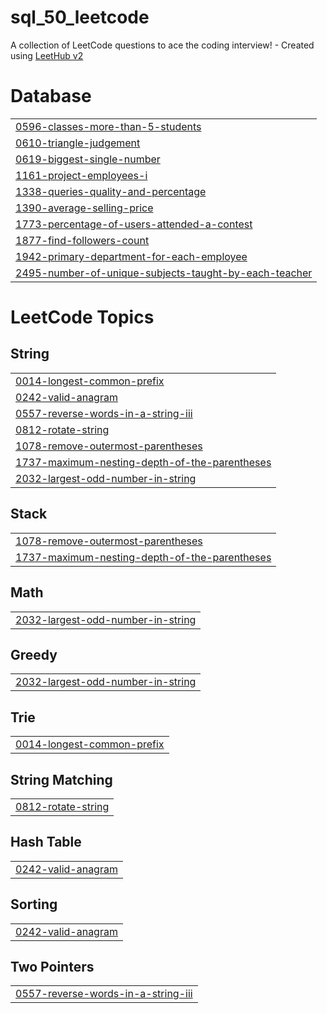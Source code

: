 # sql_50_leetcode
A collection of LeetCode questions to ace the coding interview! - Created using [LeetHub v2](https://github.com/arunbhardwaj/LeetHub-2.0)


# Database
|  |
| ------- |
| [0596-classes-more-than-5-students](https://github.com/Nehakanki/sql_50_leetcode/tree/master/0596-classes-more-than-5-students) |
| [0610-triangle-judgement](https://github.com/Nehakanki/sql_50_leetcode/tree/master/0610-triangle-judgement) |
| [0619-biggest-single-number](https://github.com/Nehakanki/sql_50_leetcode/tree/master/0619-biggest-single-number) |
| [1161-project-employees-i](https://github.com/Nehakanki/sql_50_leetcode/tree/master/1161-project-employees-i) |
| [1338-queries-quality-and-percentage](https://github.com/Nehakanki/sql_50_leetcode/tree/master/1338-queries-quality-and-percentage) |
| [1390-average-selling-price](https://github.com/Nehakanki/sql_50_leetcode/tree/master/1390-average-selling-price) |
| [1773-percentage-of-users-attended-a-contest](https://github.com/Nehakanki/sql_50_leetcode/tree/master/1773-percentage-of-users-attended-a-contest) |
| [1877-find-followers-count](https://github.com/Nehakanki/sql_50_leetcode/tree/master/1877-find-followers-count) |
| [1942-primary-department-for-each-employee](https://github.com/Nehakanki/sql_50_leetcode/tree/master/1942-primary-department-for-each-employee) |
| [2495-number-of-unique-subjects-taught-by-each-teacher](https://github.com/Nehakanki/sql_50_leetcode/tree/master/2495-number-of-unique-subjects-taught-by-each-teacher) |


<!---LeetCode Topics Start-->
# LeetCode Topics
## String
|  |
| ------- |
| [0014-longest-common-prefix](https://github.com/Nehakanki/sql_50_leetcode/tree/master/0014-longest-common-prefix) |
| [0242-valid-anagram](https://github.com/Nehakanki/sql_50_leetcode/tree/master/0242-valid-anagram) |
| [0557-reverse-words-in-a-string-iii](https://github.com/Nehakanki/sql_50_leetcode/tree/master/0557-reverse-words-in-a-string-iii) |
| [0812-rotate-string](https://github.com/Nehakanki/sql_50_leetcode/tree/master/0812-rotate-string) |
| [1078-remove-outermost-parentheses](https://github.com/Nehakanki/sql_50_leetcode/tree/master/1078-remove-outermost-parentheses) |
| [1737-maximum-nesting-depth-of-the-parentheses](https://github.com/Nehakanki/sql_50_leetcode/tree/master/1737-maximum-nesting-depth-of-the-parentheses) |
| [2032-largest-odd-number-in-string](https://github.com/Nehakanki/sql_50_leetcode/tree/master/2032-largest-odd-number-in-string) |
## Stack
|  |
| ------- |
| [1078-remove-outermost-parentheses](https://github.com/Nehakanki/sql_50_leetcode/tree/master/1078-remove-outermost-parentheses) |
| [1737-maximum-nesting-depth-of-the-parentheses](https://github.com/Nehakanki/sql_50_leetcode/tree/master/1737-maximum-nesting-depth-of-the-parentheses) |
## Math
|  |
| ------- |
| [2032-largest-odd-number-in-string](https://github.com/Nehakanki/sql_50_leetcode/tree/master/2032-largest-odd-number-in-string) |
## Greedy
|  |
| ------- |
| [2032-largest-odd-number-in-string](https://github.com/Nehakanki/sql_50_leetcode/tree/master/2032-largest-odd-number-in-string) |
## Trie
|  |
| ------- |
| [0014-longest-common-prefix](https://github.com/Nehakanki/sql_50_leetcode/tree/master/0014-longest-common-prefix) |
## String Matching
|  |
| ------- |
| [0812-rotate-string](https://github.com/Nehakanki/sql_50_leetcode/tree/master/0812-rotate-string) |
## Hash Table
|  |
| ------- |
| [0242-valid-anagram](https://github.com/Nehakanki/sql_50_leetcode/tree/master/0242-valid-anagram) |
## Sorting
|  |
| ------- |
| [0242-valid-anagram](https://github.com/Nehakanki/sql_50_leetcode/tree/master/0242-valid-anagram) |
## Two Pointers
|  |
| ------- |
| [0557-reverse-words-in-a-string-iii](https://github.com/Nehakanki/sql_50_leetcode/tree/master/0557-reverse-words-in-a-string-iii) |
<!---LeetCode Topics End-->